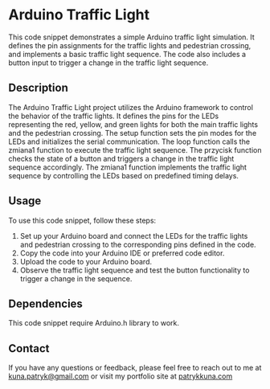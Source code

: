 # Arduino Traffic Light
This code snippet demonstrates a simple Arduino traffic light simulation. It defines the pin assignments for the traffic lights and pedestrian crossing, and implements a basic traffic light sequence. The code also includes a button input to trigger a change in the traffic light sequence.

## Description
The Arduino Traffic Light project utilizes the Arduino framework to control the behavior of the traffic lights. It defines the pins for the LEDs representing the red, yellow, and green lights for both the main traffic lights and the pedestrian crossing. The setup function sets the pin modes for the LEDs and initializes the serial communication. The loop function calls the zmiana1 function to execute the traffic light sequence. The przycisk function checks the state of a button and triggers a change in the traffic light sequence accordingly. The zmiana1 function implements the traffic light sequence by controlling the LEDs based on predefined timing delays.

## Usage
To use this code snippet, follow these steps:

1. Set up your Arduino board and connect the LEDs for the traffic lights and pedestrian crossing to the corresponding pins defined in the code.
2. Copy the code into your Arduino IDE or preferred code editor.
3. Upload the code to your Arduino board.
4. Observe the traffic light sequence and test the button functionality to trigger a change in the sequence.

## Dependencies
This code snippet require Arduino.h library to work.

## Contact
If you have any questions or feedback, please feel free to reach out to me at kuna.patryk@gmail.com or visit my portfolio site at [patrykkuna.com](https://patrykkuna.com)
